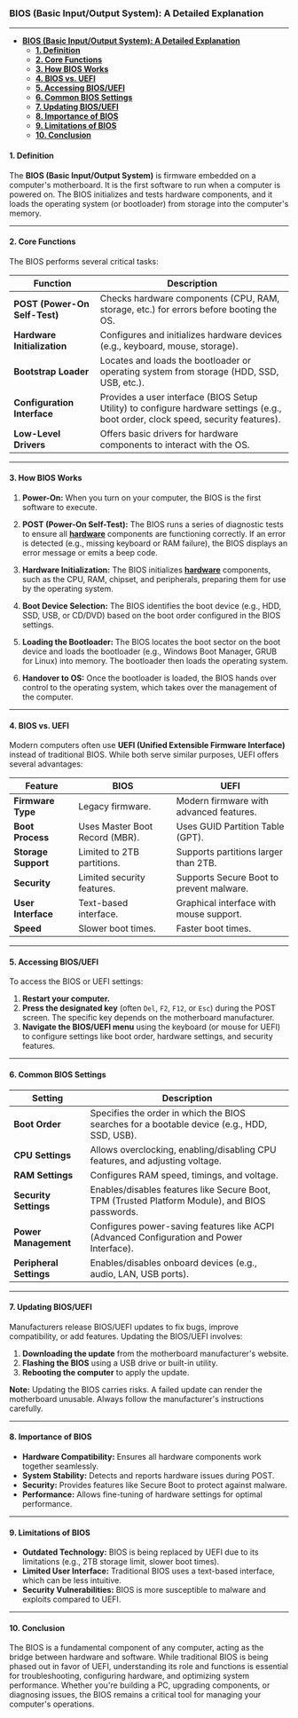 ### **BIOS (Basic Input/Output System): A Detailed Explanation**

---

- [**BIOS (Basic Input/Output System): A Detailed Explanation**](#bios-basic-inputoutput-system-a-detailed-explanation)
  - [**1. Definition**](#1-definition)
  - [**2. Core Functions**](#2-core-functions)
  - [**3. How BIOS Works**](#3-how-bios-works)
  - [**4. BIOS vs. UEFI**](#4-bios-vs-uefi)
  - [**5. Accessing BIOS/UEFI**](#5-accessing-biosuefi)
  - [**6. Common BIOS Settings**](#6-common-bios-settings)
  - [**7. Updating BIOS/UEFI**](#7-updating-biosuefi)
  - [**8. Importance of BIOS**](#8-importance-of-bios)
  - [**9. Limitations of BIOS**](#9-limitations-of-bios)
  - [**10. Conclusion**](#10-conclusion)


#### **1. Definition**
The **BIOS (Basic Input/Output System)** is firmware embedded on a computer's motherboard. It is the first software to run when a computer is powered on. The BIOS initializes and tests hardware components, and it loads the operating system (or bootloader) from storage into the computer's memory.

---

#### **2. Core Functions**
The BIOS performs several critical tasks:



| **Function**               | **Description**                                                                                     |
|----------------------------|-----------------------------------------------------------------------------------------------------|
| **POST (Power-On Self-Test)** | Checks hardware components (CPU, RAM, storage, etc.) for errors before booting the OS.          |
| **Hardware Initialization**  | Configures and initializes hardware devices (e.g., keyboard, mouse, storage).                   |
| **Bootstrap Loader**        | Locates and loads the bootloader or operating system from storage (HDD, SSD, USB, etc.).         |
| **Configuration Interface** | Provides a user interface (BIOS Setup Utility) to configure hardware settings (e.g., boot order, clock speed, security features). |
| **Low-Level Drivers**       | Offers basic drivers for hardware components to interact with the OS.                             |

---

#### **3. How BIOS Works**
1. **Power-On:**
   When you turn on your computer, the BIOS is the first software to execute.

2. **POST (Power-On Self-Test):**
   The BIOS runs a series of diagnostic tests to ensure all **[hardware](hardware.md)** components are functioning correctly. If an error is detected (e.g., missing keyboard or RAM failure), the BIOS displays an error message or emits a beep code.

3. **Hardware Initialization:**
   The BIOS initializes **[hardware](hardware.md)** components, such as the CPU, RAM, chipset, and peripherals, preparing them for use by the operating system.

4. **Boot Device Selection:**
   The BIOS identifies the boot device (e.g., HDD, SSD, USB, or CD/DVD) based on the boot order configured in the BIOS settings.

5. **Loading the Bootloader:**
   The BIOS locates the boot sector on the boot device and loads the bootloader (e.g., Windows Boot Manager, GRUB for Linux) into memory. The bootloader then loads the operating system.

6. **Handover to OS:**
   Once the bootloader is loaded, the BIOS hands over control to the operating system, which takes over the management of the computer.

---

#### **4. BIOS vs. UEFI**
Modern computers often use **UEFI (Unified Extensible Firmware Interface)** instead of traditional BIOS. While both serve similar purposes, UEFI offers several advantages:



| **Feature**         | **BIOS**                                      | **UEFI**                                      |
|---------------------|-----------------------------------------------|-----------------------------------------------|
| **Firmware Type**   | Legacy firmware.                             | Modern firmware with advanced features.      |
| **Boot Process**    | Uses Master Boot Record (MBR).               | Uses GUID Partition Table (GPT).             |
| **Storage Support** | Limited to 2TB partitions.                   | Supports partitions larger than 2TB.          |
| **Security**        | Limited security features.                   | Supports Secure Boot to prevent malware.      |
| **User Interface**  | Text-based interface.                        | Graphical interface with mouse support.      |
| **Speed**           | Slower boot times.                           | Faster boot times.                            |

---

#### **5. Accessing BIOS/UEFI**
To access the BIOS or UEFI settings:
1. **Restart your computer.**
2. **Press the designated key** (often `Del`, `F2`, `F12`, or `Esc`) during the POST screen. The specific key depends on the motherboard manufacturer.
3. **Navigate the BIOS/UEFI menu** using the keyboard (or mouse for UEFI) to configure settings like boot order, hardware settings, and security features.

---

#### **6. Common BIOS Settings**


| **Setting**               | **Description**                                                                                     |
|---------------------------|-----------------------------------------------------------------------------------------------------|
| **Boot Order**            | Specifies the order in which the BIOS searches for a bootable device (e.g., HDD, SSD, USB).      |
| **CPU Settings**          | Allows overclocking, enabling/disabling CPU features, and adjusting voltage.                     |
| **RAM Settings**          | Configures RAM speed, timings, and voltage.                                                      |
| **Security Settings**     | Enables/disables features like Secure Boot, TPM (Trusted Platform Module), and BIOS passwords.    |
| **Power Management**      | Configures power-saving features like ACPI (Advanced Configuration and Power Interface).         |
| **Peripheral Settings**   | Enables/disables onboard devices (e.g., audio, LAN, USB ports).                                  |

---

#### **7. Updating BIOS/UEFI**
Manufacturers release BIOS/UEFI updates to fix bugs, improve compatibility, or add features. Updating the BIOS/UEFI involves:
1. **Downloading the update** from the motherboard manufacturer's website.
2. **Flashing the BIOS** using a USB drive or built-in utility.
3. **Rebooting the computer** to apply the update.

**Note:** Updating the BIOS carries risks. A failed update can render the motherboard unusable. Always follow the manufacturer's instructions carefully.

---

#### **8. Importance of BIOS**
- **Hardware Compatibility:** Ensures all hardware components work together seamlessly.
- **System Stability:** Detects and reports hardware issues during POST.
- **Security:** Provides features like Secure Boot to protect against malware.
- **Performance:** Allows fine-tuning of hardware settings for optimal performance.

---

#### **9. Limitations of BIOS**
- **Outdated Technology:** BIOS is being replaced by UEFI due to its limitations (e.g., 2TB storage limit, slower boot times).
- **Limited User Interface:** Traditional BIOS uses a text-based interface, which can be less intuitive.
- **Security Vulnerabilities:** BIOS is more susceptible to malware and exploits compared to UEFI.

---

#### **10. Conclusion**
The BIOS is a fundamental component of any computer, acting as the bridge between hardware and software. While traditional BIOS is being phased out in favor of UEFI, understanding its role and functions is essential for troubleshooting, configuring hardware, and optimizing system performance. Whether you're building a PC, upgrading components, or diagnosing issues, the BIOS remains a critical tool for managing your computer's operations.